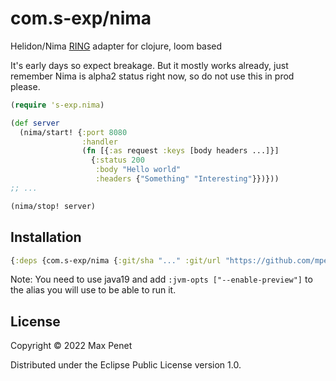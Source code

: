 # com.s-exp/nima

Helidon/Nima [RING](https://github.com/ring-clojure/ring/blob/master/SPEC) adapter for clojure, loom based 

It's early days so expect breakage. But it mostly works already, just remember
Nima is alpha2 status right now, so do not use this in prod please.


```clojure
(require 's-exp.nima)

(def server
  (nima/start! {:port 8080
                :handler
                (fn [{:as request :keys [body headers ...]}]
                  {:status 200
                   :body "Hello world"
                   :headers {"Something" "Interesting"}})}))
;; ...

(nima/stop! server)

```

## Installation

```clojure
{:deps {com.s-exp/nima {:git/sha "..." :git/url "https://github.com/mpenet/nima"}}}
```

Note: You need to use java19 and add `:jvm-opts ["--enable-preview"]` to the alias you will use to be able to run it.

## License

Copyright © 2022 Max Penet

Distributed under the Eclipse Public License version 1.0.
